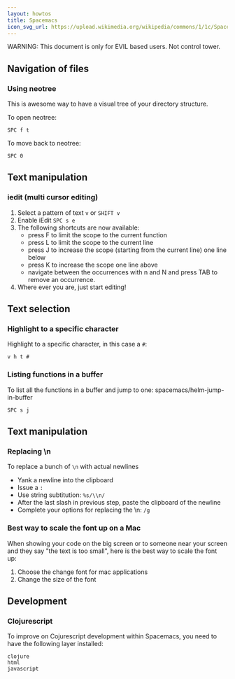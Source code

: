 ```yaml
---
layout: howtos
title: Spacemacs
icon_svg_url: https://upload.wikimedia.org/wikipedia/commons/1/1c/Spacemacs_logo.svg
---
```


WARNING: This document is only for EVIL based users. Not control tower.

## Navigation of files

### Using neotree

This is awesome way to have a visual tree of your directory structure.

To open neotree:

```
SPC f t
```

To move back to neotree:

```
SPC 0
```
## Text manipulation

### iedit (multi cursor editing)

1. Select a pattern of text `v` or `SHIFT v`
1. Enable iEdit `SPC s e`
1. The following shortcuts are now available:
   - press F to limit the scope to the current function
   - press L to limit the scope to the current line
   - press J to increase the scope (starting from the current line) one line below
   - press K to increase the scope one line above
   - navigate between the occurrences with n and N and press TAB to remove an occurrence.
1. Where ever you are, just start editing!

## Text selection

### Highlight to a specific character

Highlight to a specific character, in this case a `#`:

```
v h t #
```

### Listing functions in a buffer

To list all the functions in a buffer and jump to one: spacemacs/helm-jump-in-buffer

```
SPC s j
```

## Text manipulation

### Replacing \n

To replace a bunch of `\n` with actual newlines

* Yank a newline into the clipboard
* Issue a `:`
* Use string subtitution: `%s/\\n/`
* After the last slash in previous step, paste the clipboard of the newline
* Complete your options for replacing the \n: `/g`

### Best way to scale the font up on a Mac

When showing your code on the big screen or to someone near your screen and they say "the text is too small", here is the best way to scale the font up:

1. Choose the change font for mac applications
1. Change the size of the font

## Development 

### Clojurescript

To improve on Cojurescript development within Spacemacs, you need to have the following layer installed:

```
clojure
html
javascript
```

